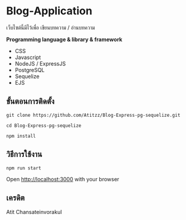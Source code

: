 # Blog-Application
เว็บไซต์นี้มีไว้เพื่อ เขียนบทความ / อ่านบทความ

**Programming language & library & framework**
- CSS
- Javascript
- NodeJS / ExpressJS
- PostgreSQL
- Sequelize
- EJS



## ขั้นตอนการติดตั้ง

    git clone https://github.com/Atitzz/Blog-Express-pg-sequelize.git

    cd Blog-Express-pg-sequelize
    
    npm install
    
##  วิธีการใช้งาน

    npm run start
Open [http://localhost:3000](http://localhost:3000/) with your browser

## เครดิต
Atit Chansateinvorakul

